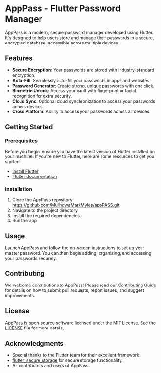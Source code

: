# AppPass - Flutter Password Manager

AppPass is a modern, secure password manager developed using Flutter. It's designed to help users store and manage their passwords in a secure, encrypted database, accessible across multiple devices.

## Features

- **Secure Encryption**: Your passwords are stored with industry-standard encryption.
- **Auto-Fill**: Seamlessly auto-fill your passwords in apps and websites.
- **Password Generator**: Create strong, unique passwords with one click.
- **Biometric Unlock**: Access your vault with fingerprint or facial recognition for extra security.
- **Cloud Sync**: Optional cloud synchronization to access your passwords across devices.
- **Cross Platform**: Ability to access your passwords across all devices.

## Getting Started

### Prerequisites

Before you begin, ensure you have the latest version of Flutter installed on your machine. If you're new to Flutter, here are some resources to get you started:

- [Install Flutter](https://docs.flutter.dev/get-started/install)
- [Flutter documentation](https://docs.flutter.dev/)

### Installation

1. Clone the AppPass repository: https://github.com/MulindwaMarkMyles/appPASS.git
2. Navigate to the project directory
3. Install the required dependencies
4. Run the app

## Usage

Launch AppPass and follow the on-screen instructions to set up your master password. You can then begin adding, organizing, and accessing your passwords securely.

## Contributing

We welcome contributions to AppPass! Please read our [Contributing Guide](CONTRIBUTING.md) for details on how to submit pull requests, report issues, and suggest improvements.

## License

AppPass is open-source software licensed under the MIT License. See the [LICENSE](LICENSE) file for more details.

## Acknowledgments

- Special thanks to the Flutter team for their excellent framework.
- [flutter_secure_storage](https://pub.dev/packages/flutter_secure_storage) for secure storage functionality.
- All contributors and users of AppPass.
